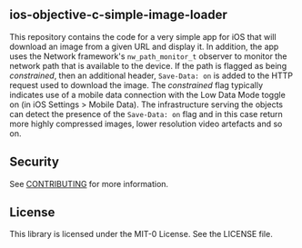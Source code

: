 ## ios-objective-c-simple-image-loader

This repository contains the code for a very simple app for iOS that will download an image from a given URL and display it.
In addition, the app uses the Network framework's `nw_path_monitor_t` observer to monitor the network path that is available to the device. If the path is flagged as being *constrained*, then an additional header, `Save-Data: on` is added to the HTTP request used to download the image. The *constrained* flag typically indicates use of a mobile data connection with the Low Data Mode toggle on (in iOS Settings > Mobile Data).
The infrastructure serving the objects can detect the presence of the `Save-Data: on` flag and in this case return more highly compressed images, lower resolution video artefacts and so on.

## Security

See [CONTRIBUTING](CONTRIBUTING.md#security-issue-notifications) for more information.

## License

This library is licensed under the MIT-0 License. See the LICENSE file.

